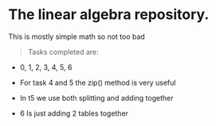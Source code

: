 # The linear algebra repository.
This is mostly simple math so not too bad

> Tasks completed are:
* 0, 1, 2, 3, 4, 5, 6

* For task 4 and 5 the zip() method is very useful
* In t5 we use both splitting and adding together

* 6 Is just adding 2 tables together
